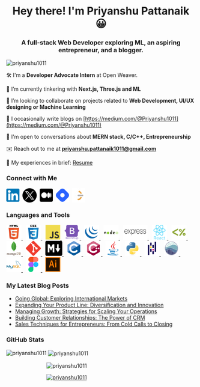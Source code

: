 <h1 align="center">Hey there! I'm Priyanshu Pattanaik 😀</h1>
<h3 align="center">A full-stack Web Developer exploring ML, an aspiring entrepreneur, and a blogger.</h3>

<p align="left"> <img src="https://komarev.com/ghpvc/?username=priyanshu1011&label=Profile%20Peeks&color=1100ff&style=flat-square" alt="priyanshu1011" /> </p>

🛠️ I'm a **Developer Advocate Intern** at Open Weaver.

🔭 I’m currently tinkering with **Next.js, Three.js and ML**

🙌 I’m looking to collaborate on projects related to **Web Development, UI/UX designing or Machine Learning**

📝 I occasionally write blogs on [https://medium.com/@Priyanshu1011](https://medium.com/@Priyanshu1011)

💬 I'm open to conversations about **MERN stack, C/C++, Entrepreneurship**

✉️ Reach out to me at **priyanshu.pattanaik1011@gmail.com**

📄 My experiences in brief: [Resume](https://drive.google.com/file/d/1sCXmJzVhZWhhdofGqm_uryZJM5krik2w/view)

<h3 align="left">Connect with Me</h3>
<p align="left">
<a href="https://linkedin.com/in/priyanshu-pattanaik" target="blank"><img align="center" src="assets/linkedin-logo.png" alt="priyanshu-pattanaik" height="35" width="35" /></a>&nbsp;
<a href="https://twitter.com/priyanshu_1011" target="blank"><img align="center" src="assets/twitter-logo.png" alt="priyanshu_1011" height="38" width="38" /></a>&nbsp;
<a href="https://medium.com/@priyanshu1011" target="blank"><img align="center" src="assets/medium-logo.png" alt="@priyanshu1011" height="35" width="35" /></a>&nbsp;
<a href="https://hashnode.com/@priyanshu1011" target="blank"><img align="center" src="assets/hashnode-logo.png" alt="@priyanshu1011" height="35" width="35" /></a>&nbsp;
<a href="https://www.leetcode.com/priyanshu1011" target="blank"><img align="center" src="assets/leetcode-logo.png" alt="priyanshu1011" height="38" width="35" /></a>
</p>

<h3 align="left">Languages and Tools</h3>
<p align="left">
<a href="https://www.w3.org/html/" target="_blank" rel="noreferrer"> <img src="assets/html-logo.svg" alt="html5" width="40" height="40"/> </a>&nbsp;
<a href="https://www.w3schools.com/css/" target="_blank" rel="noreferrer"> <img src="assets/css-logo.svg" alt="css3" width="40" height="40"/> </a>&nbsp;
<a href="https://developer.mozilla.org/en-US/docs/Web/JavaScript" target="_blank" rel="noreferrer"> <img src="assets/javascript-logo.svg" alt="javascript" width="40" height="40"/> </a>&nbsp;
<a href="https://getbootstrap.com" target="_blank" rel="noreferrer"> <img src="assets/bootstrap-logo.svg" alt="bootstrap" width="40" height="40"/> </a>&nbsp;
<a href="https://jquery.com/" target="_blank" rel="noreferrer"> <img src="assets/jquery-logo.png" alt="jquery" width="40" height="40"/> </a>&nbsp;
<a href="https://nodejs.org" target="_blank" rel="noreferrer"> <img src="assets/nodejs-logo.svg" alt="nodejs" width="40" height="40"/> </a>&nbsp;
<a href="https://expressjs.com" target="_blank" rel="noreferrer"> <img src="assets/expressjs-logo.png" alt="express-js" width="65" height="40" /> </a>&nbsp;
<a href="https://reactjs.org/" target="_blank" rel="noreferrer"> <img src="assets/reactjs-logo.svg" alt="react-js" width="40" height="40"/> </a>&nbsp;
<a href="https://ejs.co/" target="_blank" rel="noreferrer"> <img src="assets/ejs-logo.png" alt="ejs" width="40" height="40"/> </a>&nbsp;
<a href="https://www.mongodb.com/" target="_blank" rel="noreferrer"> <img src="assets/mongodb-logo.svg" alt="mongodb" width="40" height="40"/> </a>&nbsp;
<a href="https://git-scm.com/" target="_blank" rel="noreferrer"> <img src="assets/git-logo.svg" alt="git" width="40" height="40"/> </a>&nbsp;
<a href="https://www.markdownguide.org/" target="_blank" rel="noreferrer"> <img src="assets/markdown-logo.png" alt="markdown" width="45" height="40"/> </a>&nbsp;
<a href="https://www.cprogramming.com/" target="_blank" rel="noreferrer"> <img src="assets/c-logo.svg" alt="c" width="40" height="40"/> </a>&nbsp;
<a href="https://www.w3schools.com/cpp/" target="_blank" rel="noreferrer"> <img src="assets/cpp-logo.svg" alt="cplusplus" width="40" height="40"/> </a>&nbsp;
<a href="https://www.java.com" target="_blank" rel="noreferrer"> <img src="assets/java-logo.svg" alt="java" width="40" height="40"/> </a>&nbsp;
<a href="https://www.python.org" target="_blank" rel="noreferrer"> <img src="assets/python-logo.svg" alt="python" width="40" height="40"/> </a>&nbsp;
<a href="https://pandas.pydata.org/" target="_blank" rel="noreferrer"> <img src="assets/pandas-logo.svg" alt="pandas" width="40" height="40"/> </a>&nbsp;
<a href="https://seaborn.pydata.org/" target="_blank" rel="noreferrer"> <img src="assets/seaborn-logo.svg" alt="seaborn" width="40" height="40"/> </a>&nbsp;
<a href="https://www.mysql.com/" target="_blank" rel="noreferrer"> <img src="assets/mysql-logo.svg" alt="mysql" width="40" height="40"/> </a>&nbsp;
<a href="https://www.figma.com/" target="_blank" rel="noreferrer"> <img src="assets/figma-logo.svg" alt="figma" width="40" height="40"/> </a>&nbsp;
<a href="https://www.adobe.com/in/products/illustrator.html" target="_blank" rel="noreferrer"> <img src="assets/adobe-illustrator-logo.svg" alt="adobe-illustrator" width="40" height="40"/> </a> 
</p>


### My Latest Blog Posts
<!-- BLOG-POST-LIST:START -->
- [Going Global: Exploring International Markets](https://medium.com/@Priyanshu1011/going-global-exploring-international-markets-e7808da9ca97?source=rss-85dab7c97519------2)
- [Expanding Your Product Line: Diversification and Innovation](https://medium.com/@Priyanshu1011/diversification-and-innovation-af56716fbf81?source=rss-85dab7c97519------2)
- [Managing Growth: Strategies for Scaling Your Operations](https://medium.com/@Priyanshu1011/managing-growth-strategies-for-scaling-your-operations-2f86772297a8?source=rss-85dab7c97519------2)
- [Building Customer Relationships: The Power of CRM](https://medium.com/@Priyanshu1011/building-customer-relationships-ef43804363a0?source=rss-85dab7c97519------2)
- [Sales Techniques for Entrepreneurs: From Cold Calls to Closing](https://medium.com/@Priyanshu1011/sales-techniques-for-entrepreneurs-from-cold-calls-to-closing-af7ad47b9dd6?source=rss-85dab7c97519------2)
<!-- BLOG-POST-LIST:END -->

<h3 align="left">GitHub Stats</h3>

<p><img align="left" src="https://github-readme-stats.vercel.app/api/top-langs?username=priyanshu1011&show_icons=true&theme=dark&title_color=64CCC5&text_color=FFF5E0&bg_color=071952&locale=en&layout=compact" alt="priyanshu1011" height=195 /></p>

<p>&nbsp;<img align="center" src="https://github-readme-stats.vercel.app/api?username=priyanshu1011&show_icons=true&title_color=64CCC5&text_color=FFF5E0&theme=cobalt&bg_color=071952&locale=en" alt="priyanshu1011" /></p>

<p><img align="center" src="https://github-readme-streak-stats.herokuapp.com/?user=priyanshu1011&theme=dark" alt="priyanshu1011" /></p>

<p align="left"> <a href="https://github.com/ryo-ma/github-profile-trophy"><img src="https://github-profile-trophy.vercel.app/?username=priyanshu1011" alt="priyanshu1011" /></a> </p>

